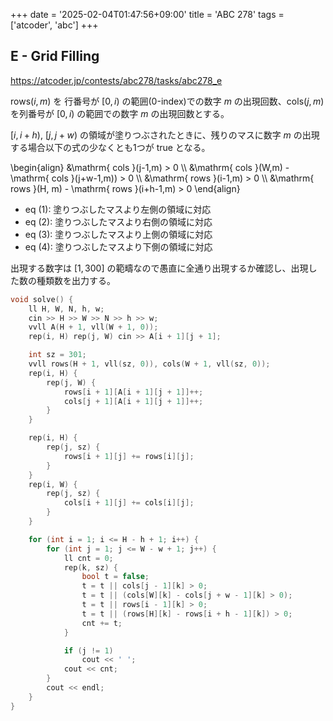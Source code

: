 +++
date = '2025-02-04T01:47:56+09:00'
title = 'ABC 278'
tags = ['atcoder', 'abc']
+++

## E - Grid Filling

<https://atcoder.jp/contests/abc278/tasks/abc278_e>

$\mathrm{ rows }(i, m)$ を 行番号が $[0,i)$ の範囲(0-index)での数字 $m$ の出現回数、$\mathrm{ cols }(j,m)$ を列番号が $[0,i)$ の範囲での数字 $m$ の出現回数とする。

$[i,i+h)$, $[j,j+w)$ の領域が塗りつぶされたときに、残りのマスに数字 $m$ の出現する場合以下の式の少なくとも1つが true となる。

\begin{align}
&\mathrm{ cols }(j-1,m) > 0 \\\\
&\mathrm{ cols }(W,m) - \mathrm{ cols }(j+w-1,m)) > 0 \\\\
&\mathrm{ rows }(i-1,m) > 0 \\\\
&\mathrm{ rows }(H, m) - \mathrm{ rows }(i+h-1,m) > 0
\end{align}

- eq (1): 塗りつぶしたマスより左側の領域に対応
- eq (2): 塗りつぶしたマスより右側の領域に対応
- eq (3): 塗りつぶしたマスより上側の領域に対応
- eq (4): 塗りつぶしたマスより下側の領域に対応

出現する数字は $[1,300]$ の範疇なので愚直に全通り出現するか確認し、出現した数の種類数を出力する。

```cpp
void solve() {
    ll H, W, N, h, w;
    cin >> H >> W >> N >> h >> w;
    vvll A(H + 1, vll(W + 1, 0));
    rep(i, H) rep(j, W) cin >> A[i + 1][j + 1];

    int sz = 301;
    vvll rows(H + 1, vll(sz, 0)), cols(W + 1, vll(sz, 0));
    rep(i, H) {
        rep(j, W) {
            rows[i + 1][A[i + 1][j + 1]]++;
            cols[j + 1][A[i + 1][j + 1]]++;
        }
    }

    rep(i, H) {
        rep(j, sz) {
            rows[i + 1][j] += rows[i][j];
        }
    }
    rep(i, W) {
        rep(j, sz) {
            cols[i + 1][j] += cols[i][j];
        }
    }

    for (int i = 1; i <= H - h + 1; i++) {
        for (int j = 1; j <= W - w + 1; j++) {
            ll cnt = 0;
            rep(k, sz) {
                bool t = false;
                t = t || cols[j - 1][k] > 0;
                t = t || (cols[W][k] - cols[j + w - 1][k] > 0);
                t = t || rows[i - 1][k] > 0;
                t = t || (rows[H][k] - rows[i + h - 1][k]) > 0;
                cnt += t;
            }

            if (j != 1)
                cout << ' ';
            cout << cnt;
        }
        cout << endl;
    }
}
```
